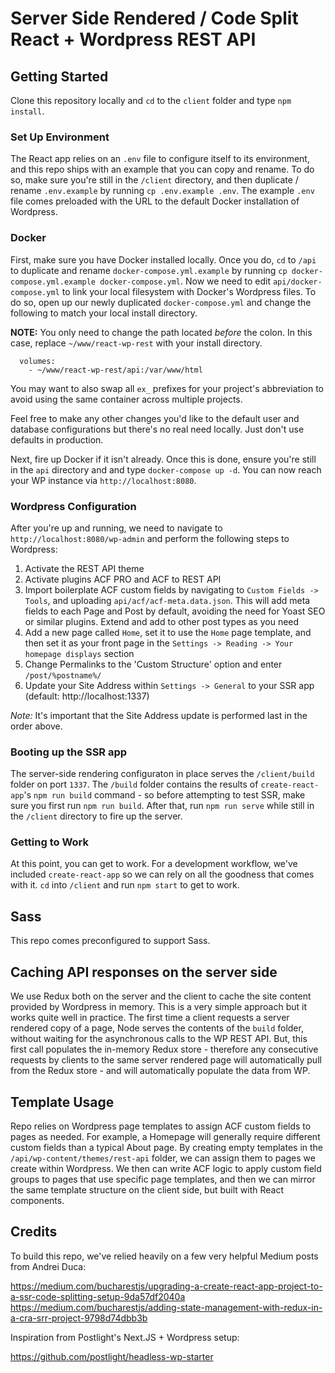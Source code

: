 # Server Side Rendered / Code Split React + Wordpress REST API 

## Getting Started
Clone this repository locally and `cd` to the `client` folder and type `npm install`.

### Set Up Environment
The React app relies on an `.env` file to configure itself to its environment, and this repo ships with an example that you can copy and rename.  To do so, make sure you're still in the `/client` directory, and then duplicate / rename `.env.example` by running `cp .env.example .env`.  The example `.env` file comes preloaded with the URL to the default Docker installation of Wordpress.

### Docker
First, make sure you have Docker installed locally.  Once you do, `cd` to `/api` to duplicate and rename `docker-compose.yml.example` by running `cp docker-compose.yml.example docker-compose.yml`.  Now we need to edit `api/docker-compose.yml` to link your local filesystem with Docker's Wordpress files.  To do so, open up our newly duplicated `docker-compose.yml` and change the following to match your local install directory.  

**NOTE:** You only need to change the path located _before_ the colon. In this case, replace `~/www/react-wp-rest` with your install directory.

````
  volumes:
    - ~/www/react-wp-rest/api:/var/www/html
````

You may want to also swap all `ex_` prefixes for your project's abbreviation to avoid using the same container across multiple projects.

Feel free to make any other changes you'd like to the default user and database configurations but there's no real need locally. Just don't use defaults in production.

Next, fire up Docker if it isn't already. Once this is done, ensure you're still in the `api` directory and and type `docker-compose up -d`.  You can now reach your WP instance via `http://localhost:8080`.

### Wordpress Configuration
After you're up and running, we need to navigate to `http://localhost:8080/wp-admin` and perform the following steps to Wordpress:

1. Activate the REST API theme
2. Activate plugins ACF PRO and ACF to REST API
3. Import boilerplate ACF custom fields by navigating to `Custom Fields -> Tools`, and uploading `api/acf/acf-meta.data.json`.  This will add meta fields to each Page and Post by default, avoiding the need for Yoast SEO or similar plugins.  Extend and add to other post types as you need
4. Add a new page called `Home`, set it to use the `Home` page template, and then set it as your front page in the `Settings -> Reading -> Your homepage displays` section
5. Change Permalinks to the 'Custom Structure' option and enter `/post/%postname%/`
6. Update your Site Address within `Settings -> General` to your SSR app (default: http://localhost:1337)

*Note:* It's important that the Site Address update is performed last in the order above.

### Booting up the SSR app

The server-side rendering configuraton in place serves the `/client/build` folder on port `1337`.  The `/build` folder contains the results of `create-react-app`'s `npm run build` command - so before attempting to test SSR, make sure you first run `npm run build`. After that, run `npm run serve` while still in the `/client` directory to fire up the server.

### Getting to Work

At this point, you can get to work. For a development workflow, we've included `create-react-app` so we can rely on all the goodness that comes with it. `cd` into `/client` and run `npm start` to get to work.

## Sass

This repo comes preconfigured to support Sass.

## Caching API responses on the server side

We use Redux both on the server and the client to cache the site content provided by Wordpress in memory.  This is a very simple approach but it works quite well in practice.  The first time a client requests a server rendered copy of a page, Node serves the contents of the `build` folder, without waiting for the asynchronous calls to the WP REST API.  But, this first call populates the in-memory Redux store - therefore any consecutive requests by clients to the same server rendered page will automatically pull from the Redux store - and will automatically populate the data from WP.

## Template Usage

Repo relies on Wordpress page templates to assign ACF custom fields to pages as needed.  For example, a Homepage will generally require different custom fields than a typical About page.  By creating empty templates in the `/api/wp-content/themes/rest-api` folder, we can assign them to pages we create within Wordpress.  We then can write ACF logic to apply custom field groups to pages that use specific page templates, and then we can mirror the same template structure on the client side, but built with React components.

## Credits

To build this repo, we've relied heavily on a few very helpful Medium posts from Andrei Duca:

https://medium.com/bucharestjs/upgrading-a-create-react-app-project-to-a-ssr-code-splitting-setup-9da57df2040a
https://medium.com/bucharestjs/adding-state-management-with-redux-in-a-cra-srr-project-9798d74dbb3b

Inspiration from Postlight's Next.JS + Wordpress setup:

https://github.com/postlight/headless-wp-starter


